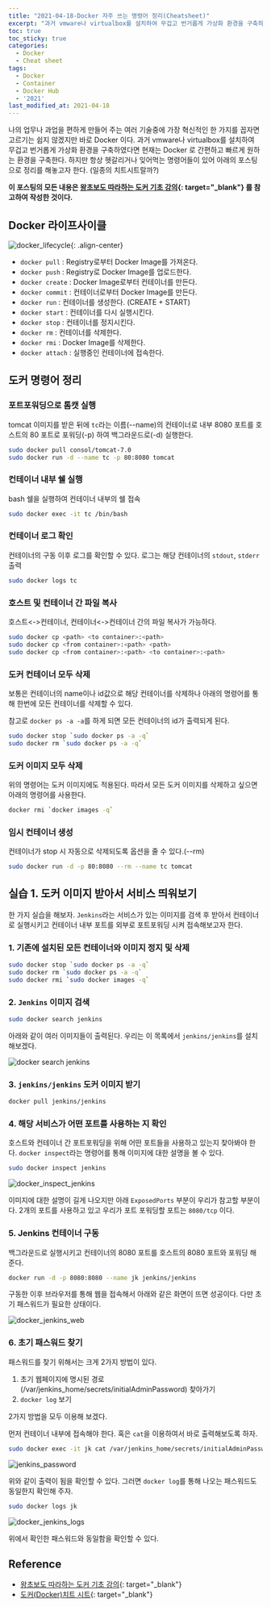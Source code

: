 ```yaml
---
title: "2021-04-18-Docker 자주 쓰는 명령어 정리(Cheatsheet)"
excerpt: "과거 vmware나 virtualbox를 설치하여 무겁고 번거롭게 가상화 환경을 구축하였다면 현재는 Docker 로 간편하고 빠르게 원하는 환경을 구축한다. 하지만 항상 헷갈리거나 잊어먹는 명령어들이 있어 아래의 포스팅으로 정리를 해놓고자 한다."
toc: true
toc_sticky: true
categories:
  - Docker
  - Cheat sheet
tags:
  - Docker
  - Container
  - Docker Hub
  - '2021'
last_modified_at: 2021-04-18
---
```


나의 업무나 과업을 편하게 만들어 주는 여러 기술중에 가장 혁신적인 한 가지를 꼽자면 고르기는 쉽지 않겠지만 바로 Docker 이다.
과거 vmware나 virtualbox를 설치하여 무겁고 번거롭게 가상화 환경을 구축하였다면 현재는 Docker 로 간편하고 빠르게 원하는 환경을 구축한다. 하지만 항상 헷갈리거나 잊어먹는 명령어들이 있어 아래의 포스팅으로 정리를 해놓고자 한다. (일종의 치트시트랄까?)

**이 포스팅의 모든 내용은 [왕초보도 따라하는 도커 기초 강의](https://youtube.com/playlist?list=PLnIaYcDMsSczk-byS2iCDmQCfVU_KHWDk){: target="_blank"} 를 참고하여 작성한 것이다.**

## Docker 라이프사이클

![docker_lifecycle](/assets/images/2021/04/docker_lifecycle.png){: .align-center}

- `docker pull` : Registry로부터 Docker Image를 가져온다.
- `docker push` : Registry로 Docker Image를 업로드한다.
- `docker create` : Docker Image로부터 컨테이너를 만든다.
- `docker commit` : 컨테이너로부터 Docker Image를 만든다.
- `docker run` : 컨테이너를 생성한다. (CREATE + START)
- `docker start` : 컨테이너를 다시 실행시킨다.
- `docker stop` : 컨테이너를 정지시킨다.
- `docker rm` : 컨테이너를 삭제한다.
- `docker rmi` : Docker Image를 삭제한다.
- `docker attach` : 실행중인 컨테이너에 접속한다.

## 도커 명령어 정리
### 포트포워딩으로 톰캣 실행

tomcat 이미지를 받은 뒤에 `tc`라는 이름(--name)의 컨테이너로 내부 8080 포트를 호스트의 80 포트로 포워딩(-p) 하여 백그라운드로(-d) 실행한다.

```bash
sudo docker pull consol/tomcat-7.0
sudo docker run -d --name tc -p 80:8080 tomcat
```

### 컨테이너 내부 쉘 실행

bash 쉘을 실행하여 컨테이너 내부의 쉘 접속

```bash
sudo docker exec -it tc /bin/bash
```

### 컨테이너 로그 확인

컨테이너의 구동 이후 로그를 확인할 수 있다.
로그는 해당 컨테이너의 `stdout`, `stderr` 출력

```bash
sudo docker logs tc
```

### 호스트 및 컨테이너 간 파일 복사

호스트<->컨테이너, 컨테이너<->컨테이너 간의 파일 복사가 가능하다.

```bash
sudo docker cp <path> <to container>:<path>
sudo docker cp <from container>:<path> <path>
sudo docker cp <from container>:<path> <to container>:<path>
```

### 도커 컨테이너 모두 삭제

보통은 컨테이너의 name이나 id값으로 해당 컨테이너를 삭제하나 아래의 명령어를 통해 한번에 모든 컨테이너를 삭제할 수 있다.

참고로 `docker ps -a -a`를 하게 되면 모든 컨테이너의 id가 출력되게 된다.

```bash
sudo docker stop `sudo docker ps -a -q`
sudo docker rm `sudo docker ps -a -q`
```

### 도커 이미지 모두 삭제

위의 명령어는 도커 이미지에도 적용된다. 따라서 모든 도커 이미지를 삭제하고 싶으면 아래의 명령어를 사용한다.

```bash
docker rmi `docker images -q`
```

### 임시 컨테이너 생성

컨테이너가 stop 시 자동으로 삭제되도록 옵션을 줄 수 있다.(--rm)

```bash
sudo docker run -d -p 80:8080 --rm --name tc tomcat 
```

## 실습 1. 도커 이미지 받아서 서비스 띄워보기 

한 가지 실습을 해보자. `Jenkins`라는 서비스가 있는 이미지를 검색 후 받아서 컨테이너로 실행시키고 컨테이너 내부 포트를 외부로 포트포워딩 시켜 접속해보고자 한다.

### 1. 기존에 설치된 모든 컨테이너와 이미지 정지 및 삭제

```bash
sudo docker stop `sudo docker ps -a -q`
sudo docker rm `sudo docker ps -a -q`
sudo docker rmi `sudo docker images -q`
```

### 2. `Jenkins` 이미지 검색

```bash
sudo docker search jenkins
```

아래와 같이 여러 이미지들이 출력된다. 우리는 이 목록에서 `jenkins/jenkins`를 설치해보겠다.

![docker search jenkins](/assets/images/2021/04/docker_search_jenkins.png)

### 3. `jenkins/jenkins` 도커 이미지 받기

```bash
docker pull jenkins/jenkins
```

### 4. 해당 서비스가 어떤 포트를 사용하는 지 확인

호스트와 컨테이너 간 포트포워딩을 위해 어떤 포트들을 사용하고 있는지 찾아봐야 한다. `docker inspect`라는 명령어를 통해 이미지에 대한 설명을 볼 수 있다.

```bash
sudo docker inspect jenkins
```

![docker_inspect_jenkins](/assets/images/2021/04/docker_inspect_jenkins.png)

이미지에 대한 설명이 길게 나오지만 아래 `ExposedPorts` 부분이 우리가 참고할 부분이다. 2개의 포트를 사용하고 있고 우리가 포트 포워딩할 포트는 `8080/tcp` 이다.

### 5. Jenkins 컨테이너 구동

백그라운드로 실행시키고 컨테이너의 8080 포트를 호스트의 8080 포트와 포워딩 해준다.

```bash
docker run -d -p 8080:8080 --name jk jenkins/jenkins
```

구동한 이후 브라우저를 통해 웹을 접속해서 아래와 같은 화면이 뜨면 성공이다. 다만 초기 패스워드가 필요한 상태이다.

![docker_jenkins_web](/assets/images/2021/04/docker_jenkins_web.png)

### 6. 초기 패스워드 찾기

패스워드를 찾기 위해서는 크게 2가지 방법이 있다.

1. 초기 웹페이지에 명시된 경로(/var/jenkins_home/secrets/initialAdminPassword) 찾아가기
2. `docker log` 보기

2가지 방법을 모두 이용해 보겠다.

먼저 컨테이너 내부에 접속해야 한다. 혹은 `cat`을 이용하여서 바로 출력해보도록 하자.

```bash
sudo docker exec -it jk cat /var/jenkins_home/secrets/initialAdminPassword
```

![jenkins_password](/assets/images/2021/04/jenkins_password.png)

위와 같이 출력이 됨을 확인할 수 있다. 그러면 `docker log`를 통해 나오는 패스워드도 동일한지 확인해 주자.

```bash
sudo docker logs jk
```

![docker_jenkins_logs](/assets/images/2021/04/docker_jenkins_logs.png)

위에서 확인한 패스워드와 동일함을 확인할 수 있다.

## Reference
- [왕초보도 따라하는 도커 기초 강의](https://youtube.com/playlist?list=PLnIaYcDMsSczk-byS2iCDmQCfVU_KHWDk){: target="_blank"}
- [도커(Docker)치트 시트](https://gist.github.com/nacyot/8366310){: target="_blank"}